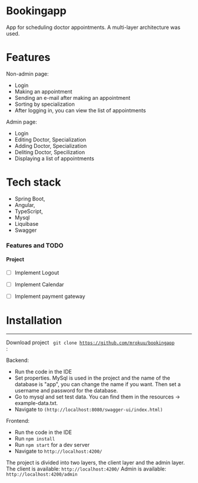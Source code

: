 # Bookingapp

App for scheduling doctor appointments. A multi-layer architecture was used.


#  Features

Non-admin page:

* Login
* Making an appointment
* Sending an e-mail after making an appointment
* Sorting by specialization
* After logging in, you can view the list of appointments

Admin page:

* Login
* Editing Doctor, Specialization
* Adding Doctor, Specialization
* Deliting Doctor, Specilization
* Displaying a list of appointments


#  Tech stack

* Spring Boot, 
* Angular, 
* TypeScript, 
* Mysql
* Liquibase
* Swagger


### Features and TODO

#### Project


- [ ] Implement Logout
- [ ] Implement Calendar
- [ ] Implement payment gateway


#  Installation

_____
Download project <code> git clone https://github.com/mrokuu/bookingapp </code>:

Backend:
* Run the code in the IDE
* Set properties. MySql is used in the project and the name of the database is "app", you can change the name if you want. Then set a username and password for the database.
* Go to mysql and set test data. You can find them in the resources -> example-data.txt.
* Navigate to `(http://localhost:8080/swagger-ui/index.html)`


Frontend:
* Run the code in the IDE
* Run `npm install`
* Run `npm start` for a dev server
* Navigate to `http://localhost:4200/`



The project is divided into two layers, the client layer and the admin layer.
The client is available:
`http://localhost:4200/`
Admin is available:
`http://localhost:4200/admin`
